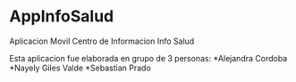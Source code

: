 # AppInfoSalud
Aplicacion Movil Centro de Informacion Info Salud

Esta aplicacion fue elaborada en grupo de 3 personas:
*Alejandra Cordoba
*Nayely Giles Valde
*Sebastian Prado
